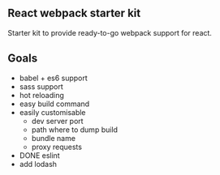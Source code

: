## React webpack starter kit
Starter kit to provide ready-to-go webpack support for react.

## Goals
- babel + es6 support
- sass support
- hot reloading
- easy build command
- easily customisable
	- dev server port
	- path where to dump build
	- bundle name
	- proxy requests
- DONE eslint
- add lodash